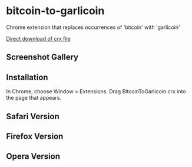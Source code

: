 bitcoin-to-garlicoin
=============

Chrome extension that replaces occurrences of 'bitcoin' with 'garlicoin'

[Direct download of crx file](https://github.com/jmhummel/bitcoin-to-garlicoin/blob/master/BitcoinToGarlicoin.crx)


Screenshot Gallery
------------------


Installation
------------

In Chrome, choose Window > Extensions.  Drag BitcoinToGarlicoin.crx into the page that appears.

Safari Version
--------------


Firefox Version
---------------



Opera Version
---------------

